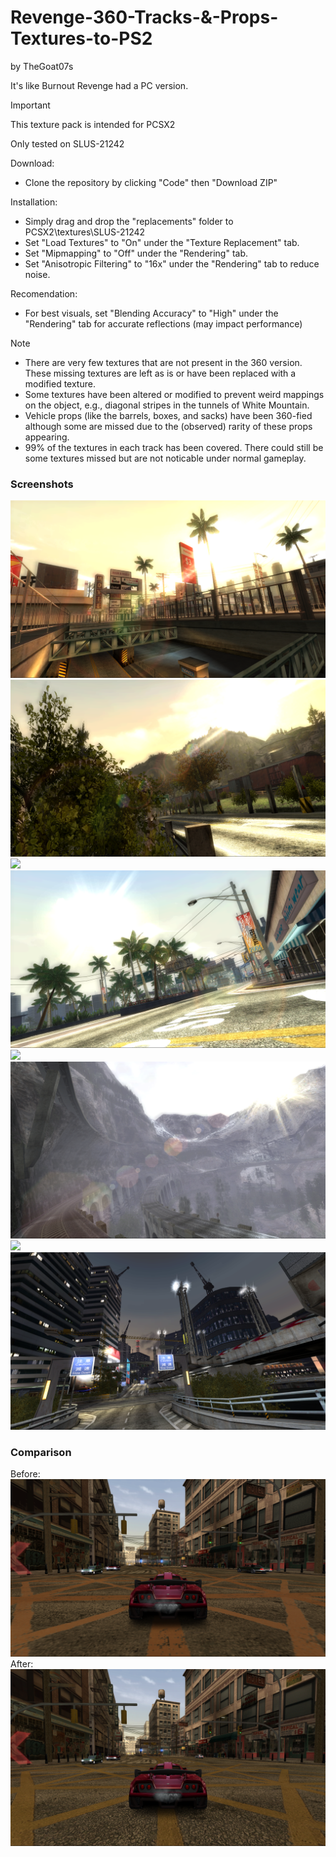 # Revenge-360-Tracks-&-Props-Textures-to-PS2
by TheGoat07s

It's like Burnout Revenge had a PC version.

> [!IMPORTANT]
> This texture pack is intended for PCSX2
> 
> Only tested on SLUS-21242
>
> Download:
> * Clone the repository by clicking "Code" then "Download ZIP"
>
> Installation:
> * Simply drag and drop the "replacements" folder to PCSX2\textures\SLUS-21242
> * Set "Load Textures" to "On" under the "Texture Replacement" tab.
> * Set "Mipmapping" to "Off" under the "Rendering" tab.
> * Set "Anisotropic Filtering" to "16x" under the "Rendering" tab to reduce noise.
>
> Recomendation:
> * For best visuals, set "Blending Accuracy" to "High" under the "Rendering" tab for accurate reflections (may impact performance)

> [!NOTE]
> * There are very few textures that are not present in the 360 version. These missing textures are left as is or have been replaced with a modified texture.
> * Some textures have been altered or modified to prevent weird mappings on the object, e.g., diagonal stripes in the tunnels of White Mountain.
> * Vehicle props (like the barrels, boxes, and sacks) have been 360-fied although some are missed due to the (observed) rarity of these props appearing.
> * 99% of the textures in each track has been covered. There could still be some textures missed but are not noticable under normal gameplay.

### Screenshots
![](screenshots/Angel%20Valley.png)
![](screenshots/Lone%20Peak.png)
![](screenshots/Motor%20CIty.png)
![](screenshots/Sunshine%20Keys.png)
![](screenshots/Eternal%20City.png)
![](screenshots/White%20Mountain.png)
![](screenshots/Central%20Route.png)
![](screenshots/Eastern%20Bay.png)

### Comparison
Before:
![](screenshots/Comparison%20-%20Before.png)
After:
![](screenshots/Comparison%20-%20After.png)
